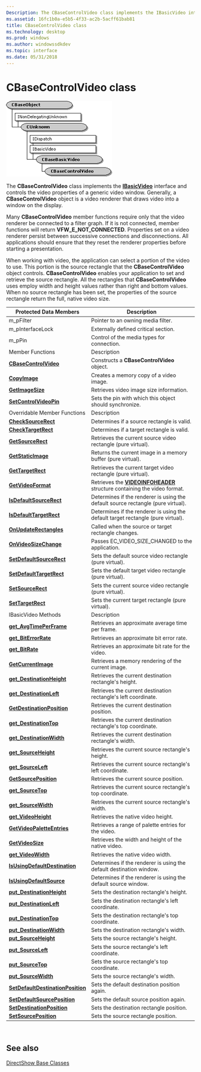```yaml
---
Description: The CBaseControlVideo class implements the IBasicVideo interface and controls the video properties of a generic video window. Generally, a CBaseControlVideo object is a video renderer that draws video into a window on the display.
ms.assetid: 16fc1b0a-e5b5-4f33-ac2b-5acff61bab81
title: CBaseControlVideo class
ms.technology: desktop
ms.prod: windows
ms.author: windowssdkdev
ms.topic: interface
ms.date: 05/31/2018
---
```


# CBaseControlVideo class

![cbasecontrolvideo class hierarchy](images/wctrl02.png)

The **CBaseControlVideo** class implements the [**IBasicVideo**](/windows/desktop/api/Control/nn-control-ibasicvideo) interface and controls the video properties of a generic video window. Generally, a **CBaseControlVideo** object is a video renderer that draws video into a window on the display.

Many **CBaseControlVideo** member functions require only that the video renderer be connected to a filter graph. If it is not connected, member functions will return **VFW\_E\_NOT\_CONNECTED**. Properties set on a video renderer persist between successive connections and disconnections. All applications should ensure that they reset the renderer properties before starting a presentation.

When working with video, the application can select a portion of the video to use. This portion is the source rectangle that the **CBaseControlVideo** object controls. **CBaseControlVideo** enables your application to set and retrieve the source rectangle. All the rectangles that **CBaseControlVideo** uses employ width and height values rather than right and bottom values. When no source rectangle has been set, the properties of the source rectangle return the full, native video size.



| Protected Data Members                                                                   | Description                                                                                     |
|------------------------------------------------------------------------------------------|-------------------------------------------------------------------------------------------------|
| m\_pFilter                                                                               | Pointer to an owning media filter.                                                              |
| m\_pInterfaceLock                                                                        | Externally defined critical section.                                                            |
| m\_pPin                                                                                  | Control of the media types for connection.                                                      |
| Member Functions                                                                         | Description                                                                                     |
| [**CBaseControlVideo**](cbasecontrolvideo-cbasecontrolvideo.md)                         | Constructs a **CBaseControlVideo** object.                                                      |
| [**CopyImage**](cbasecontrolvideo-copyimage.md)                                         | Creates a memory copy of a video image.                                                         |
| [**GetImageSize**](cbasecontrolvideo-getimagesize.md)                                   | Retrieves video image size information.                                                         |
| [**SetControlVideoPin**](cbasecontrolvideo-setcontrolvideopin.md)                       | Sets the pin with which this object should synchronize.                                         |
| Overridable Member Functions                                                             | Description                                                                                     |
| [**CheckSourceRect**](cbasecontrolvideo-checksourcerect.md)                             | Determines if a source rectangle is valid.                                                      |
| [**CheckTargetRect**](cbasecontrolvideo-checktargetrect.md)                             | Determines if a target rectangle is valid.                                                      |
| [**GetSourceRect**](cbasecontrolvideo-getsourcerect.md)                                 | Retrieves the current source video rectangle (pure virtual).                                    |
| [**GetStaticImage**](cbasecontrolvideo-getstaticimage.md)                               | Returns the current image in a memory buffer (pure virtual).                                    |
| [**GetTargetRect**](cbasecontrolvideo-gettargetrect.md)                                 | Retrieves the current target video rectangle (pure virtual).                                    |
| [**GetVideoFormat**](cbasecontrolvideo-getvideoformat.md)                               | Retrieves the [**VIDEOINFOHEADER**](/windows/desktop/api/amvideo/ns-amvideo-tagvideoinfoheader) structure containing the video format. |
| [**IsDefaultSourceRect**](cbasecontrolvideo-isdefaultsourcerect.md)                     | Determines if the renderer is using the default source rectangle (pure virtual).                |
| [**IsDefaultTargetRect**](cbasecontrolvideo-isdefaulttargetrect.md)                     | Determines if the renderer is using the default target rectangle (pure virtual).                |
| [**OnUpdateRectangles**](cbasecontrolvideo-onupdaterectangles.md)                       | Called when the source or target rectangle changes.                                             |
| [**OnVideoSizeChange**](cbasecontrolvideo-onvideosizechange.md)                         | Passes EC\_VIDEO\_SIZE\_CHANGED to the application.                                             |
| [**SetDefaultSourceRect**](cbasecontrolvideo-setdefaultsourcerect.md)                   | Sets the default source video rectangle (pure virtual).                                         |
| [**SetDefaultTargetRect**](cbasecontrolvideo-setdefaulttargetrect.md)                   | Sets the default target video rectangle (pure virtual).                                         |
| [**SetSourceRect**](cbasecontrolvideo-setsourcerect.md)                                 | Sets the current source video rectangle (pure virtual).                                         |
| [**SetTargetRect**](cbasecontrolvideo-settargetrect.md)                                 | Sets the current target rectangle (pure virtual).                                               |
| IBasicVideo Methods                                                                      | Description                                                                                     |
| [**get\_AvgTimePerFrame**](cbasecontrolvideo-get-avgtimeperframe.md)                    | Retrieves an approximate average time per frame.                                                |
| [**get\_BitErrorRate**](cbasecontrolvideo-get-biterrorrate.md)                          | Retrieves an approximate bit error rate.                                                        |
| [**get\_BitRate**](cbasecontrolvideo-get-bitrate.md)                                    | Retrieves an approximate bit rate for the video.                                                |
| [**GetCurrentImage**](cbasecontrolvideo-getcurrentimage.md)                             | Retrieves a memory rendering of the current image.                                              |
| [**get\_DestinationHeight**](cbasecontrolvideo-get-destinationheight.md)                | Retrieves the current destination rectangle's height.                                           |
| [**get\_DestinationLeft**](cbasecontrolvideo-get-destinationleft.md)                    | Retrieves the current destination rectangle's left coordinate.                                  |
| [**GetDestinationPosition**](cbasecontrolvideo-getdestinationposition.md)               | Retrieves the current destination position.                                                     |
| [**get\_DestinationTop**](cbasecontrolvideo-get-destinationtop.md)                      | Retrieves the current destination rectangle's top coordinate.                                   |
| [**get\_DestinationWidth**](cbasecontrolvideo-get-destinationwidth.md)                  | Retrieves the current destination rectangle's width.                                            |
| [**get\_SourceHeight**](cbasecontrolvideo-get-sourceheight.md)                          | Retrieves the current source rectangle's height.                                                |
| [**get\_SourceLeft**](cbasecontrolvideo-get-sourceleft.md)                              | Retrieves the current source rectangle's left coordinate.                                       |
| [**GetSourcePosition**](cbasecontrolvideo-getsourceposition.md)                         | Retrieves the current source position.                                                          |
| [**get\_SourceTop**](cbasecontrolvideo-get-sourcetop.md)                                | Retrieves the current source rectangle's top coordinate.                                        |
| [**get\_SourceWidth**](cbasecontrolvideo-get-sourcewidth.md)                            | Retrieves the current source rectangle's width.                                                 |
| [**get\_VideoHeight**](cbasecontrolvideo-get-videoheight.md)                            | Retrieves the native video height.                                                              |
| [**GetVideoPaletteEntries**](cbasecontrolvideo-getvideopaletteentries.md)               | Retrieves a range of palette entries for the video.                                             |
| [**GetVideoSize**](cbasecontrolvideo-getvideosize.md)                                   | Retrieves the width and height of the native video.                                             |
| [**get\_VideoWidth**](cbasecontrolvideo-get-videowidth.md)                              | Retrieves the native video width.                                                               |
| [**IsUsingDefaultDestination**](cbasecontrolvideo-isusingdefaultdestination.md)         | Determines if the renderer is using the default destination window.                             |
| [**IsUsingDefaultSource**](cbasecontrolvideo-isusingdefaultsource.md)                   | Determines if the renderer is using the default source window.                                  |
| [**put\_DestinationHeight**](cbasecontrolvideo-put-destinationheight.md)                | Sets the destination rectangle's height.                                                        |
| [**put\_DestinationLeft**](cbasecontrolvideo-put-destinationleft.md)                    | Sets the destination rectangle's left coordinate.                                               |
| [**put\_DestinationTop**](cbasecontrolvideo-put-destinationtop.md)                      | Sets the destination rectangle's top coordinate.                                                |
| [**put\_DestinationWidth**](cbasecontrolvideo-put-destinationwidth.md)                  | Sets the destination rectangle's width.                                                         |
| [**put\_SourceHeight**](cbasecontrolvideo-put-sourceheight.md)                          | Sets the source rectangle's height.                                                             |
| [**put\_SourceLeft**](cbasecontrolvideo-put-sourceleft.md)                              | Sets the source rectangle's left coordinate.                                                    |
| [**put\_SourceTop**](cbasecontrolvideo-put-sourcetop.md)                                | Sets the source rectangle's top coordinate.                                                     |
| [**put\_SourceWidth**](cbasecontrolvideo-put-sourcewidth.md)                            | Sets the source rectangle's width.                                                              |
| [**SetDefaultDestinationPosition**](cbasecontrolvideo-setdefaultdestinationposition.md) | Sets the default destination position again.                                                    |
| [**SetDefaultSourcePosition**](cbasecontrolvideo-setdefaultsourceposition.md)           | Sets the default source position again.                                                         |
| [**SetDestinationPosition**](cbasecontrolvideo-setdestinationposition.md)               | Sets the destination rectangle position.                                                        |
| [**SetSourcePosition**](cbasecontrolvideo-setsourceposition.md)                         | Sets the source rectangle position.                                                             |



 

## See also

<dl> <dt>

[DirectShow Base Classes](directshow-base-classes.md)
</dt> </dl>

 

 



